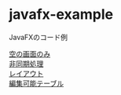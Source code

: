 # javafx-example
JavaFXのコード例

[空の画面のみ](https://github.com/tsyki/javafx-example/tree/empty-example)  
[非同期処理](https://github.com/tsyki/javafx-example/tree/async-example)  
[レイアウト](https://github.com/tsyki/javafx-example/tree/layout-margin-example)  
[編集可能テーブル](https://github.com/tsyki/javafx-example/tree/table-example)  
